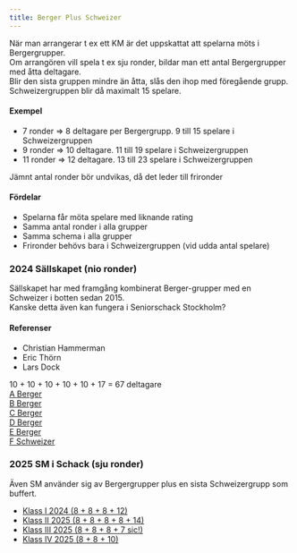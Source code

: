 ```yaml
---
title: Berger Plus Schweizer
---
```


När man arrangerar t ex ett KM är det uppskattat att spelarna möts i Bergergrupper.  
Om arrangören vill spela t ex sju ronder, bildar man ett antal Bergergrupper med åtta deltagare.  
Blir den sista gruppen mindre än åtta, slås den ihop med föregående grupp.  
Schweizergruppen blir då maximalt 15 spelare.  

#### Exempel 

* 7 ronder => 8 deltagare per Bergergrupp. 9 till 15 spelare i Schweizergruppen
* 9 ronder => 10 deltagare. 11 till 19 spelare i Schweizergruppen
* 11 ronder => 12 deltagare. 13 till 23 spelare i Schweizergruppen

Jämnt antal ronder bör undvikas, då det leder till frironder  

#### Fördelar
* Spelarna får möta spelare med liknande rating
* Samma antal ronder i alla grupper
* Samma schema i alla grupper
* Frironder behövs bara i Schweizergruppen (vid udda antal spelare)

### 2024 Sällskapet (nio ronder)

Sällskapet har med framgång kombinerat Berger-grupper med en Schweizer i botten sedan 2015.  
Kanske detta även kan fungera i Seniorschack Stockholm?  

#### Referenser
* Christian Hammerman
* Eric Thörn
* Lars Dock

10 + 10 + 10 + 10 + 10 + 17 = 67 deltagare  
[A Berger](https://chess-results.com/tnr997893.aspx?lan=1&art=4)  
[B Berger](https://chess-results.com/tnr997894.aspx?lan=1&art=4)  
[C Berger](https://chess-results.com/tnr997902.aspx?lan=1&art=4)  
[D Berger](https://chess-results.com/tnr997900.aspx?lan=1&art=4)  
[E Berger](https://chess-results.com/tnr997901.aspx?lan=1&art=4)  
[F Schweizer](https://chess-results.com/tnr997911.aspx?lan=1&art=4)  

### 2025 SM i Schack (sju ronder)

Även SM använder sig av Bergergrupper plus en sista Schweizergrupp som buffert.

* [Klass I 2024 (8 + 8 + 8 + 12)](https://schack.se/tavlingar/resultat/sm-2024/klass-i/)
* [Klass II 2025 (8 + 8 + 8 + 8 + 14)](https://schack.se/tavlingar/resultat/sm-2025/klass-ii/)
* [Klass III 2025 (8 + 8 + 8 + 7 sic!)](https://schack.se/tavlingar/resultat/sm-2025/klass-iii/)
* [Klass IV 2025 (8 + 8 + 10)](https://schack.se/tavlingar/resultat/sm-2025/klass-iv/)
